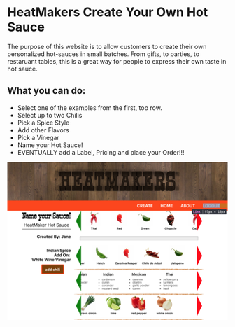 # HeatMakers Create Your Own Hot Sauce
<p>The purpose of this website is to allow customers to create their own personalized hot-sauces in small batches.  From gifts, to parties, to restaruant tables, this is a great way for people to express their own taste in hot sauce.</p>

## What you can do:
* Select one of the examples from the first, top row.
* Select up to two Chilis
* Pick a Spice Style
* Add other Flavors
* Pick a Vinegar
* Name your Hot Sauce!
* EVENTUALLY add a Label, Pricing and place your Order!!!


<img style="width: 100vw;" src="./screen-shot.png"/>